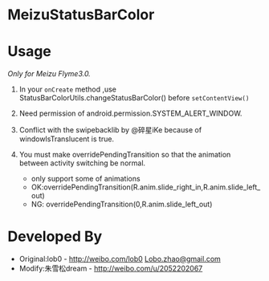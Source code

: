 MeizuStatusBarColor
==========================

Usage
=====

*Only for Meizu Flyme3.0.*

  1. In your `onCreate` method ,use StatusBarColorUtils.changeStatusBarColor()
        before `setContentView()`
        
  2. Need permission of android.permission.SYSTEM_ALERT_WINDOW.
    
  3. Conflict with the swipebacklib by @碎星iKe because of windowIsTranslucent is true.

  4. You must make overridePendingTransition so that the animation between activity switching be normal.
  	 *  only support some of animations
	 *  OK:overridePendingTransition(R.anim.slide_right_in,R.anim.slide_left_out) 
	 *  NG: overridePendingTransition(0,R.anim.slide_left_out)


Developed By
============
 * Original:lob0 - <http://weibo.com/lob0> <Lobo.zhao@gmail.com>
 * Modify:朱雪松dream - <http://weibo.com/u/2052202067>